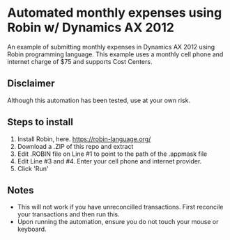 # Automated monthly expenses using Robin w/ Dynamics AX 2012
An example of submitting monthly expenses in Dynamics AX 2012 using Robin programming language. This example uses a monthly cell phone and internet charge of $75 and supports Cost Centers.

## Disclaimer
Although this automation has been tested, use at your own risk.

## Steps to install

1. Install Robin, here. https://robin-language.org/
2. Download a .ZIP of this repo and extract
3. Edit .ROBIN file on Line #1 to point to the path of the .appmask file
4. Edit Line #3 and #4. Enter your cell phone and internet provider.
5. Click 'Run'

## Notes
- This will not work if you have unreconcilled transactions. First reconcile your transactions and then run this.
- Upon running the automation, ensure you do not touch your mouse or keyboard.
